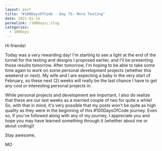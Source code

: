 ```yaml
---
layout: post
title: "#100DaysOfCode - Day 75: More Testing"
date: 2021-01-14
permalink: /100Days/:slug
categories: 
  - 100Days
---
```


Hi friends!

Today was a very rewarding day! I'm starting to see a light at the end of the tunnel for the testing and designs I proposed earlier, and I'll be presenting those results tomorrow. After tomorrow, I'm hoping to be able to take some time again to work on some personal development projects (whether this weekend or next). My wife and I are expecting a baby in the very start of February, so these next (2) weeks will really be the last chance I have to get any cool or interesting personal projects in.

While personal projects and development are important, I also do realize that these are our last weeks as a married couple of two for quite a while! So, with that in mind, it's very possible that my posts won't be quite as high quality as they were in the beginning of this #100DaysOfCode journey. Even so, if you've followed along with any of my journey, I appreciate you and hope you may have learned something through it (whether about me or about coding)!

Stay awesome,

MO